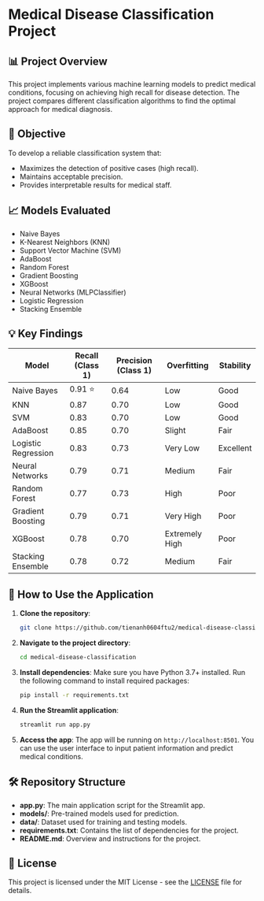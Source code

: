 # Medical Disease Classification Project

## 📊 Project Overview

This project implements various machine learning models to predict medical conditions, focusing on achieving high recall for disease detection. The project compares different classification algorithms to find the optimal approach for medical diagnosis.

## 🎯 Objective

To develop a reliable classification system that:

- Maximizes the detection of positive cases (high recall).
- Maintains acceptable precision.
- Provides interpretable results for medical staff.

## 📈 Models Evaluated

- Naive Bayes
- K-Nearest Neighbors (KNN)
- Support Vector Machine (SVM)
- AdaBoost
- Random Forest
- Gradient Boosting
- XGBoost
- Neural Networks (MLPClassifier)
- Logistic Regression
- Stacking Ensemble

## 💡 Key Findings

| Model               | Recall (Class 1) | Precision (Class 1) | Overfitting       | Stability  |
|---------------------|------------------|---------------------|-------------------|------------|
| Naive Bayes         | 0.91 ⭐         | 0.64                | Low               | Good       |
| KNN                 | 0.87             | 0.70                | Low               | Good       |
| SVM                 | 0.83             | 0.70                | Low               | Good       |
| AdaBoost            | 0.85             | 0.70                | Slight            | Fair       |
| Logistic Regression | 0.83             | 0.73                | Very Low          | Excellent  |
| Neural Networks     | 0.79             | 0.71                | Medium            | Fair       |
| Random Forest       | 0.77             | 0.73                | High              | Poor       |
| Gradient Boosting   | 0.79             | 0.71                | Very High         | Poor       |
| XGBoost             | 0.78             | 0.70                | Extremely High    | Poor       |
| Stacking Ensemble   | 0.78             | 0.72                | Medium            | Fair       |

## 🚀 How to Use the Application

1. **Clone the repository**:
   ```sh
   git clone https://github.com/tienanh0604ftu2/medical-disease-classification.git
   ```

2. **Navigate to the project directory**:
   ```sh
   cd medical-disease-classification
   ```

3. **Install dependencies**:
   Make sure you have Python 3.7+ installed. Run the following command to install required packages:
   ```sh
   pip install -r requirements.txt
   ```

4. **Run the Streamlit application**:
   ```sh
   streamlit run app.py
   ```

5. **Access the app**:
   The app will be running on `http://localhost:8501`. You can use the user interface to input patient information and predict medical conditions.

## 🛠 Repository Structure

- **app.py**: The main application script for the Streamlit app.
- **models/**: Pre-trained models used for prediction.
- **data/**: Dataset used for training and testing models.
- **requirements.txt**: Contains the list of dependencies for the project.
- **README.md**: Overview and instructions for the project.

## 📜 License

This project is licensed under the MIT License - see the [LICENSE](LICENSE) file for details.

